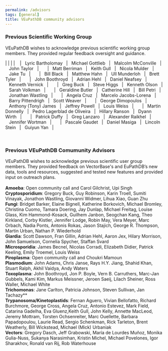 ```yaml
---
permalink: /advisors
tags: [general]
title: VEuPathDB community advisors
---
```

<div class="static-content" markdown="1">

<h3>Previous Scientific Working Group</h3>
VEuPathDB wishes to acknowledge previous scientific working group members. They provided regular feedback oversight and guidance.<br>

| | | |
&nbsp;&nbsp;&nbsp;|&nbsp;&nbsp;&nbsp;Lyric Bartholomay&nbsp;&nbsp;&nbsp;|&nbsp;&nbsp;&nbsp;Michael Gottlieb&nbsp;&nbsp;&nbsp;|&nbsp;&nbsp;&nbsp;Malcolm McConville&nbsp;&nbsp;&nbsp;|&nbsp;&nbsp;&nbsp;John Taylor&nbsp;&nbsp;&nbsp;|&nbsp;&nbsp;&nbsp;
&nbsp;&nbsp;&nbsp;|&nbsp;&nbsp;&nbsp;Matt Berriman&nbsp;&nbsp;&nbsp;|&nbsp;&nbsp;&nbsp;Keith Gull&nbsp;&nbsp;&nbsp;|&nbsp;&nbsp;&nbsp;Nicola Mulder&nbsp;&nbsp;&nbsp;|&nbsp;&nbsp;&nbsp;Jake Tu&nbsp;&nbsp;&nbsp;|&nbsp;&nbsp;&nbsp;
&nbsp;&nbsp;&nbsp;|&nbsp;&nbsp;&nbsp;Bill Black&nbsp;&nbsp;&nbsp;|&nbsp;&nbsp;&nbsp;Matthew Hahn&nbsp;&nbsp;&nbsp;|&nbsp;&nbsp;&nbsp;Ull Munderloh&nbsp;&nbsp;&nbsp;|&nbsp;&nbsp;&nbsp;Brett Tyler&nbsp;&nbsp;&nbsp;|&nbsp;&nbsp;&nbsp;
&nbsp;&nbsp;&nbsp;|&nbsp;&nbsp;&nbsp;John Boothroyd&nbsp;&nbsp;&nbsp;|&nbsp;&nbsp;&nbsp;Adrian Hehl&nbsp;&nbsp;&nbsp;|&nbsp;&nbsp;&nbsp;Daniel Neafsey&nbsp;&nbsp;&nbsp;|&nbsp;&nbsp;&nbsp;Kenneth Vernick&nbsp;&nbsp;&nbsp;|&nbsp;&nbsp;&nbsp;
&nbsp;&nbsp;&nbsp;|&nbsp;&nbsp;&nbsp;Greg Buck&nbsp;&nbsp;&nbsp;|&nbsp;&nbsp;&nbsp;Steve Higgs&nbsp;&nbsp;&nbsp;|&nbsp;&nbsp;&nbsp;Kenneth Olson&nbsp;&nbsp;&nbsp;|&nbsp;&nbsp;&nbsp;Sarah Volkman&nbsp;&nbsp;&nbsp;|&nbsp;&nbsp;&nbsp;
&nbsp;&nbsp;&nbsp;|&nbsp;&nbsp;&nbsp;Geraldine Butler&nbsp;&nbsp;&nbsp;|&nbsp;&nbsp;&nbsp;Catherine Hill&nbsp;&nbsp;&nbsp;|&nbsp;&nbsp;&nbsp;Bill Petri&nbsp;&nbsp;&nbsp;|&nbsp;&nbsp;&nbsp;Jonathan Wastling&nbsp;&nbsp;&nbsp;|&nbsp;&nbsp;&nbsp;
&nbsp;&nbsp;&nbsp;|&nbsp;&nbsp;&nbsp;Angela Cruz&nbsp;&nbsp;&nbsp;|&nbsp;&nbsp;&nbsp;Marcelo Jacobs-Lorena&nbsp;&nbsp;&nbsp;|&nbsp;&nbsp;&nbsp;Barry Pittendrigh&nbsp;&nbsp;&nbsp;|&nbsp;&nbsp;&nbsp;Scott Weaver&nbsp;&nbsp;&nbsp;|&nbsp;&nbsp;&nbsp;
&nbsp;&nbsp;&nbsp;|&nbsp;&nbsp;&nbsp;George Dimopoulos&nbsp;&nbsp;&nbsp;|&nbsp;&nbsp;&nbsp;Anthony (Tony) James&nbsp;&nbsp;&nbsp;|&nbsp;&nbsp;&nbsp;Jeffrey Powell&nbsp;&nbsp;&nbsp;|&nbsp;&nbsp;&nbsp;Louis Weiss&nbsp;&nbsp;&nbsp;|&nbsp;&nbsp;&nbsp;
&nbsp;&nbsp;&nbsp;|&nbsp;&nbsp;&nbsp;Martin Donnelly&nbsp;&nbsp;&nbsp;|&nbsp;&nbsp;&nbsp;Pedro Lagerblad de Oliveira&nbsp;&nbsp;&nbsp;|&nbsp;&nbsp;&nbsp;Hillary Ranson&nbsp;&nbsp;&nbsp;|&nbsp;&nbsp;&nbsp;Dyann Wirth&nbsp;&nbsp;&nbsp;|&nbsp;&nbsp;&nbsp;
&nbsp;&nbsp;&nbsp;|&nbsp;&nbsp;&nbsp;Patrick Duffy&nbsp;&nbsp;&nbsp;|&nbsp;&nbsp;&nbsp;Greg Lanzaro&nbsp;&nbsp;&nbsp;|&nbsp;&nbsp;&nbsp;Alexander Raikhel&nbsp;&nbsp;&nbsp;|&nbsp;&nbsp;&nbsp;Jennifer Wortman&nbsp;&nbsp;&nbsp;|&nbsp;&nbsp;&nbsp;
&nbsp;&nbsp;&nbsp;|&nbsp;&nbsp;&nbsp;Pascale Gaudet&nbsp;&nbsp;&nbsp;|&nbsp;&nbsp;&nbsp;Daniel Masiga&nbsp;&nbsp;&nbsp;|&nbsp;&nbsp;&nbsp;Lincoln Stein&nbsp;&nbsp;&nbsp;|&nbsp;&nbsp;&nbsp;Guiyun Yan&nbsp;&nbsp;&nbsp;|&nbsp;&nbsp;&nbsp;


<br>

<h3>Previous VEuPathDB Comumunity Advisors</h3>

VEuPathDB wishes to acknowledge previous scientific user group members. They provided feedback on VectorBase's and EuPathDB’s new data, tools and resources, suggested and tested new features and provided input on outreach plans.  <br><br>
<b>Amoeba</b>: Open community call and Carol Gilchrist, Upi Singh<br>
<b>Cryptosporidium</b>: Gregory Buck, Guy Robinson, Karin Troell, Sumiti Vinayak, Jonathon Wastling, Giovanni Widmer, Lihua Xiao, Guan Zhu<br>
<b>Fungi</b>: Bridget Barker, Elaine Bignell, Katherine Borkovich, Michael Bromley, Christina Cuomo, Tamara Doering, Jay Dunlap, Michael Freitag, Louise Glass, Kim Hammond-Kosack, Guilhem Janbon, Seogchan Kang, Theo Kirkland, Corby Kistler, Jennifer Lodge, Robin May, Vera Meyer, Marc Orbach, Nadia Ponts, Antonis Rokas, Jason Stajich, George R. Thompson, Martin Urban, Nathan P. Wiederhold<br>
<b>Giardia</b>: Scott Dawson, Fran Gillin, Adrian Hehl, Aaron Jex, Hilary Morrison, John Samuelson, Cornelia Spycher, Staffan Svard <br>
<b>Microsporidia</b>: James Becnel, Nicolas Corradi, Elizabeth Didier,  Patrick Keeling, Emily Troemel, Louis Weiss<br>
<b>Piroplasma</b>: Open community call and Choukri Mamoun<br>
<b>Plasmodium</b>: John Adams, Chris Janse, Rays H.Y. Jiang, Shahid Khan, Stuart Ralph, Akhil Vaidya, Andy Waters<br>
<b>Toxoplasma</b>: John Boothroyd, Jon P. Boyle, Vern B. Carruthers, Marc-Jan Gubbels, Kami Kim, 
Markus Meissner, Jeroen Saeij, Lilach Sheiner, Ross Waller, Michael White<br>
<b>Trichomonas</b>: Jane Carlton, Patricia Johnson, Steven Sullivan, Jan Tachazy**<br>
<b>Trypanosoma/Kinetoplastids</b>: Fernan Aguero, Vivian Bellofatto, Richard Burchmore, George Cross, Angela Cruz, Antonio Estevez, Mark Field, Catarina Gadelha, Eva Gluenz,Keith Gull, John Kelly, Annette MacLeod, Jeremy Mottram, Torsten Ochsenreiter, Marc Ouellette, Barbara Papadopoulou, Laurie Read, Sergio Schenkman, Rick Tarleton, Brent Weatherly, Bill Wickstead, Michael (Mick) Urbaniak <br>
<b>Vectors</b>: Gregory Dasch, Jeff Grabowski, María de Lourdes Muñoz, Monika Gulia-Nuss, Sukanya Narasimhan, Kristin Michel, Michael Povelones, Igor Sharakhov, Ronald van Rij, Rob Waterhouse


</div>
